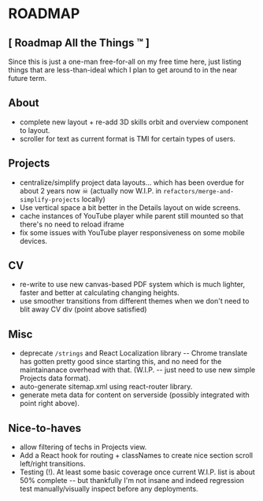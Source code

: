 # ROADMAP #
## [ Roadmap All the Things ™ ] ##

Since this is just a one-man free-for-all on my free time here, just listing things that are less-than-ideal which I plan to get around to in the near future term.

## About
- complete new layout + re-add 3D skills orbit and overview component to layout.
- scroller for text as current format is TMI for certain types
of users.

## Projects
- centralize/simplify project data layouts... which has been overdue for about 2 years now ☠ (actually now W.I.P. in `refactors/merge-and-simplify-projects` locally)
- Use vertical space a bit better in the Details layout on wide screens.
- cache instances of YouTube player while parent still mounted so that there's no need to reload iframe
- fix some issues with YouTube player responsiveness on some mobile devices.

## CV
- re-write to use new canvas-based PDF system which is much lighter, faster and better at calculating changing heights.
- use smoother transitions from different themes when we don't need to blit away CV div (point above satisfied)

## Misc
- deprecate `/strings` and React Localization library -- Chrome translate has gotten pretty good since starting this, and no need for the maintainanace overhead with that. (W.I.P. -- just need to use new simple Projects data format).
- auto-generate sitemap.xml using react-router library.
- generate meta data for content on serverside (possibly integrated with point right above).

## Nice-to-haves

- allow filtering of techs in Projects view.
- Add a React hook for routing + classNames to create nice section
scroll left/right transitions.
- Testing (!). At least some basic coverage once current W.I.P. list is about 50% complete -- but thankfully I'm not insane and indeed regression test manually/visually inspect before any deployments.